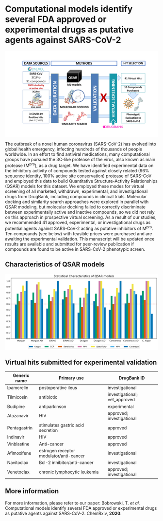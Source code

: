 # Computational models identify several FDA approved or experimental drugs as putative agents against SARS-CoV-2

<p align="center">
  <img align="middle" src="docs/covid-study-wf.png" alt="workflow" width="800px" class="center">
 </p>

The outbreak of a novel human coronavirus (SARS-CoV-2) has evolved into global health emergency, infecting hundreds of thousands of people worldwide. In an effort to find antiviral medications, many computational groups have pursued the 3C-like protease of the virus, also known as main protease (M<sup>pro</sup>), as a drug target. We have identified experimental data on the inhibitory activity of compounds tested against closely related (96% sequence identity, 100% active site conservation) protease of SARS-CoV and employed this data to build Quantitative Structure-Activity Relationships (QSAR) models for this dataset. We employed these modes for virtual screening of all marketed, withdrawn, experimental, and investigational drugs from DrugBank, including compounds in clinical trials. Molecular docking and similarity search approaches were explored in parallel with QSAR modeling, but molecular docking failed to correctly discriminate between experimentally active and inactive compounds, so we did not rely on this approach in prospective virtual screening. As a result of our studies, we recommended 41 approved, experimental, or investigational drugs as potential agents against SARS-CoV-2 acting as putative inhibitors of M<sup>pro</sup>. Ten compounds (see below) with feasible prices were purchased and are awaiting the experimental validation. This manuscript will be updated once results are available and submitted for peer-review publication if compounds are found to be active in SARS-CoV-2 phenotypic screen.

## Characteristics of QSAR models

<p align="center">
  <img align="middle" src="docs/statistics-consensus.png" alt="stats" width="800px" class="center">
 </p>

## Virtual hits submitted for experimental validation
|    Generic name    |    Primary use                                |    DrugBank ID                      |
|--------------------|-----------------------------------------------|-------------------------------------|
|    Ipamorelin      |    postoperative ileus                        |    investigational                  |
|    Tilmicosin      |    antibiotic                                 |    investigational; vet_approved    |
|    Budipine        |    antiparkinson                              |    experimental                     |
|    Atazanavir      |    HIV                                        |    approved; investigational        |
|    Pentagastrin    |    stimulates gastric acid secretion          |    approved                         |
|    Indinavir       |    HIV                                        |    approved                         |
|    Vinblastine     |    Anti-cancer                                |    approved                         |
|    Afimoxifene     |    estrogen receptor modulator/anti-cancer    |    investigational                  |
|    Navitoclax      |    Bcl-2 inhibitor/anti-cancer                |    investigational                  |
|    Venetoclax      |    chronic lymphocytic leukemia               |    approved; investigational        |

## More information
For more information, please refer to our paper:
Bobrowski, T. _et al._ Computational models identify several FDA approved or experimental drugs as putative agents against SARS-CoV-2. ChemRxiv, **2020**.
